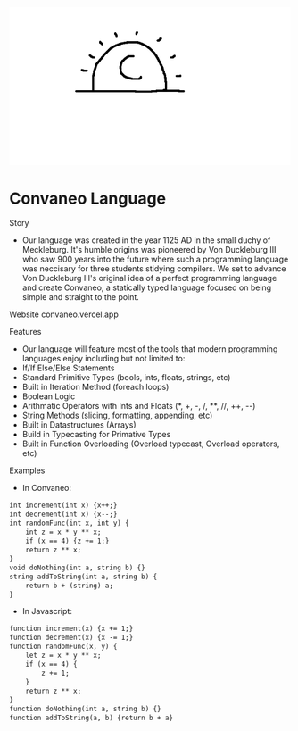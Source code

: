 ![logo](docs/logo.png)

# Convaneo Language

Story

- Our language was created in the year 1125 AD in the small duchy of Meckleburg. It's humble origins was pioneered by Von Duckleburg III who saw 900 years into the future where such a programming language was neccisary for three students stidying compilers. We set to advance Von Duckleburg III's original idea of a perfect programming language and create Convaneo, a statically typed language focused on being simple and straight to the point.

Website
convaneo.vercel.app

Features

- Our language will feature most of the tools that modern programming languages enjoy including but not limited to:
- If/If Else/Else Statements
- Standard Primitive Types (bools, ints, floats, strings, etc)
- Built in Iteration Method (foreach loops)
- Boolean Logic
- Arithmatic Operators with Ints and Floats (\*, +, -, /, \*\*, //, ++, --)
- String Methods (slicing, formatting, appending, etc)
- Built in Datastructures (Arrays)
- Build in Typecasting for Primative Types
- Built in Function Overloading (Overload typecast, Overload operators, etc)

Examples

- In Convaneo:

```
int increment(int x) {x++;}
int decrement(int x) {x--;}
int randomFunc(int x, int y) {
	int z = x * y ** x;
  	if (x == 4) {z += 1;}
	return z ** x;
}
void doNothing(int a, string b) {}
string addToString(int a, string b) {
	return b + (string) a;
}
```

- In Javascript:

```
function increment(x) {x += 1;}
function decrement(x) {x -= 1;}
function randomFunc(x, y) {
  	let z = x * y ** x;
  	if (x == 4) {
  		z += 1;
	}
  	return z ** x;
}
function doNothing(int a, string b) {}
function addToString(a, b) {return b + a}
```
